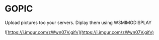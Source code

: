 GOPIC
=====

Upload pictures too your servers. Diplay them using W3MIMGDISPLAY

![https://i.imgur.com/zWwn07V.gifv](https://i.imgur.com/zWwn07V.gifv)
